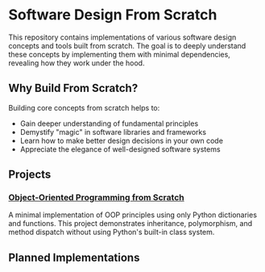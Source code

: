 # Software Design From Scratch

This repository contains implementations of various software design concepts and tools built from scratch. The goal is to deeply understand these concepts by implementing them with minimal dependencies, revealing how they work under the hood.

## Why Build From Scratch?

Building core concepts from scratch helps to:

- Gain deeper understanding of fundamental principles
- Demystify "magic" in software libraries and frameworks
- Learn how to make better design decisions in your own code
- Appreciate the elegance of well-designed software systems

## Projects

### [Object-Oriented Programming from Scratch](./oop/README.md)

A minimal implementation of OOP principles using only Python dictionaries and functions. This project demonstrates inheritance, polymorphism, and method dispatch without using Python's built-in class system.

## Planned Implementations

